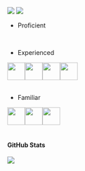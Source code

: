 <!-- #### About Me -->

[![](https://img.shields.io/badge/Facebook-1877F2?style=for-the-badge&logo=facebook&logoColor=white)](https://www.facebook.com/natthapuum)
[![](https://img.shields.io/badge/LinkedIn-0077B5?style=for-the-badge&logo=linkedin&logoColor=white)](https://www.linkedin.com/in/natthaphum-phusong-28b7ba214/)

- Proficient
<div style="display:flex; flex-direction:row;">
  
</div><br />

- Experienced
<div style="display:flex; flex-direction:row;">
  <img height=40 src="https://cdn.jsdelivr.net/gh/devicons/devicon/icons/html5/html5-original.svg" />
  <img height=40 src="https://cdn.jsdelivr.net/gh/devicons/devicon/icons/css3/css3-original.svg" />
  <img height=40 src="https://cdn.jsdelivr.net/gh/devicons/devicon/icons/github/github-original.svg"/>
  <img height=40 src="https://cdn.jsdelivr.net/gh/devicons/devicon/icons/python/python-original.svg"/>
</div><br />

- Familiar
<div style="display:flex; flex-direction:row;">
  <img height=40 src="https://cdn.jsdelivr.net/gh/devicons/devicon/icons/python/python-original.svg"/>
  <img height=40 src="https://cdn.jsdelivr.net/gh/devicons/devicon/icons/java/java-original.svg"/>
  <img height=40 src="https://cdn.jsdelivr.net/gh/devicons/devicon/icons/react/react-original.svg" />
</div><br />

<!-- [<img src="https://github-readme-stats.vercel.app/api?username=imntps&show_icons=true&theme=dark&count_private=true&hide_border=1"/>](https://github-readme-stats.vercel.app/api?username=imntps&show_icons=true)  -->
#### GitHub Stats
[<img src="https://github-readme-stats.vercel.app/api/top-langs?username=imntps&layout=compact&theme=dark&count_private=true&"/>](https://github-readme-stats.vercel.app/api/top-langs?username=imntps&layout=compact)

